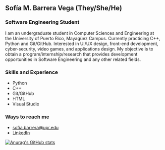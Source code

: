 ## Sofía M. Barrera Vega (They/She/He)
### Software Engineering Student 
I am an undergraduate student in Computer Sciences and Engineering at the University of Puerto Rico, Mayagüez Campus. Currently practicing C++, Python and Git/GitHub. Interested in UI/UX design, front-end development, cyber-security, video games, and applications design. My objective is to obtain a program/internship/research that provides development opportunities in Software Engineering and any other related fields.

### Skills and Experience
- Python
- C++
- Git/GitHub
- HTML
- Visual Studio

### Ways to reach me 
- sofia.barrera@upr.edu
- [LinkedIn](https://www.linkedin.com/in/smbv/)
    
    
[![Anurag's GitHub stats](https://github-readme-stats.vercel.app/api?username=smbv&theme=tokyonight )](https://github.com/smbv/github-readme-stats)

